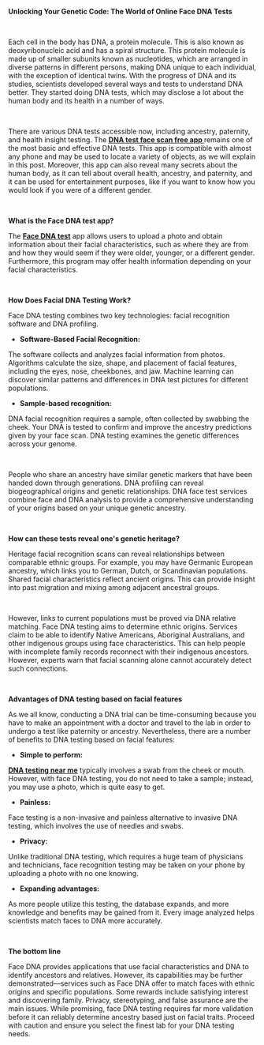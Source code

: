 <p><strong>Unlocking Your Genetic Code: The World of Online Face DNA Tests</strong></p>
<p>&nbsp;</p>
<p><span style="font-weight: 400;">Each cell in the body has DNA, a protein molecule. This is also known as deoxyribonucleic acid and has a spiral structure. This protein molecule is made up of smaller subunits known as nucleotides, which are arranged in diverse patterns in different persons, making DNA unique to each individual, with the exception of identical twins. With the progress of DNA and its studies, scientists developed several ways and tests to understand DNA better. They started doing DNA tests, which may disclose a lot about the human body and its health in a number of ways.</span></p>
<p>&nbsp;</p>
<p><span style="font-weight: 400;">There are various DNA tests accessible now, including ancestry, paternity, and health insight testing. The </span><a href="https://facednatest.com/get-the-app/"><strong>DNA test face scan free</strong><strong> app </strong></a><span style="font-weight: 400;">remains one of the most basic and effective DNA tests. This app is compatible with almost any phone and may be used to locate a variety of objects, as we will explain in this post. Moreover, this app can also reveal many secrets about the human body, as it can tell about overall health, ancestry, and paternity, and it can be used for entertainment purposes, like if you want to know how you would look if you were of a different gender.</span></p>
<p>&nbsp;</p>
<p><strong>What is the Face DNA test app?</strong></p>
<p><span style="font-weight: 400;">The </span><a href="https://facednatest.com/"><strong>Face DNA test</strong></a><span style="font-weight: 400;"> app allows users to upload a photo and obtain information about their facial characteristics, such as where they are from and how they would seem if they were older, younger, or a different gender. Furthermore, this program may offer health information depending on your facial characteristics.</span></p>
<p>&nbsp;</p>
<p><strong>How Does Facial DNA Testing Work?</strong></p>
<p><span style="font-weight: 400;">Face DNA testing combines two key technologies: facial recognition software and DNA profiling.</span></p>
<ul>
<li aria-level="1"><strong>Software-Based Facial Recognition:&nbsp;</strong></li>
</ul>
<p><span style="font-weight: 400;">The software collects and analyzes facial information from photos. Algorithms calculate the size, shape, and placement of facial features, including the eyes, nose, cheekbones, and jaw. Machine learning can discover similar patterns and differences in DNA test pictures for different populations.</span></p>
<ul>
<li aria-level="1"><strong>Sample-based recognition:&nbsp;</strong></li>
</ul>
<p><span style="font-weight: 400;">DNA facial recognition requires a sample, often collected by swabbing the cheek. Your DNA is tested to confirm and improve the ancestry predictions given by your face scan. DNA testing examines the genetic differences across your genome.&nbsp;</span></p>
<p>&nbsp;</p>
<p><span style="font-weight: 400;">People who share an ancestry have similar genetic markers that have been handed down through generations. DNA profiling can reveal biogeographical origins and genetic relationships.&nbsp;</span><span style="font-weight: 400;">DNA face test</span><span style="font-weight: 400;"> services combine face and DNA analysis to provide a comprehensive understanding of your origins based on your unique genetic ancestry.</span></p>
<p>&nbsp;</p>
<p><strong>How can these tests reveal one's genetic heritage?</strong></p>
<p><span style="font-weight: 400;">Heritage facial recognition scans can reveal relationships between comparable ethnic groups. For example, you may have Germanic European ancestry, which links you to German, Dutch, or Scandinavian populations. Shared facial characteristics reflect ancient origins. This can provide insight into past migration and mixing among adjacent ancestral groups.&nbsp;</span></p>
<p>&nbsp;</p>
<p><span style="font-weight: 400;">However, links to current populations must be proved via DNA relative matching. Face DNA testing aims to determine ethnic origins. Services claim to be able to identify Native Americans, Aboriginal Australians, and other indigenous groups using face characteristics. This can help people with incomplete family records reconnect with their indigenous ancestors. However, experts warn that facial scanning alone cannot accurately detect such connections.</span></p>
<p>&nbsp;</p>
<p><strong>Advantages of DNA testing based on facial features</strong></p>
<p><span style="font-weight: 400;">As we all know, conducting a DNA trial can be time-consuming because you have to make an appointment with a doctor and travel to the lab in order to undergo a test like paternity or ancestry. Nevertheless, there are a number of benefits to DNA testing based on facial features:</span></p>
<ul>
<li aria-level="1"><strong>Simple to perform:&nbsp;</strong></li>
</ul>
<p><a href="https://facednatest.com/dna-testing-washington/"><strong>DNA testing near me</strong></a><span style="font-weight: 400;"> typically involves a swab from the cheek or mouth. However, with face DNA testing, you do not need to take a sample; instead, you may use a photo, which is quite easy to get.</span></p>
<ul>
<li aria-level="1"><strong>Painless:&nbsp;</strong></li>
</ul>
<p><span style="font-weight: 400;">Face testing is a non-invasive and painless alternative to invasive DNA testing, which involves the use of needles and swabs.</span></p>
<ul>
<li aria-level="1"><strong>Privacy:&nbsp;</strong></li>
</ul>
<p><span style="font-weight: 400;">Unlike traditional DNA testing, which requires a huge team of physicians and technicians, face recognition testing may be taken on your phone by uploading a photo with no one knowing.</span></p>
<ul>
<li aria-level="1"><strong>Expanding advantages:&nbsp;</strong></li>
</ul>
<p><span style="font-weight: 400;">As more people utilize this testing, the database expands, and more knowledge and benefits may be gained from it. Every image analyzed helps scientists match faces to DNA more accurately.</span></p>
<p>&nbsp;</p>
<p><strong>The bottom line</strong></p>
<p><span style="font-weight: 400;">Face DNA provides applications that use facial characteristics and DNA to identify ancestors and relatives. However, its capabilities may be further demonstrated&mdash;services such as Face DNA offer to match faces with ethnic origins and specific populations. Some rewards include satisfying interest and discovering family. Privacy, stereotyping, and false assurance are the main issues. While promising, face DNA testing requires far more validation before it can reliably determine ancestry based just on facial traits. Proceed with caution and ensure you select the finest lab for your DNA testing needs.</span></p>
